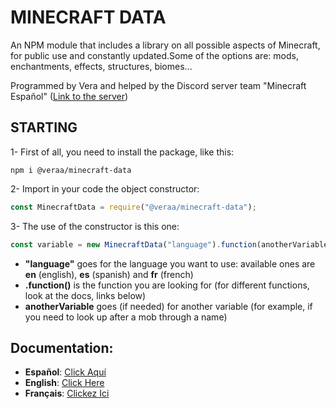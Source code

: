 # MINECRAFT DATA
An NPM module that includes a library on all possible aspects of Minecraft, for public use and constantly updated.Some of the options are: mods, enchantments, effects, structures, biomes...

Programmed by Vera and helped by the Discord server team "Minecraft Español" ([Link to the server](https://discord.gg/mc-es))

## STARTING
1- First of all, you need to install the package, like this:
```
npm i @veraa/minecraft-data
```
2- Import in your code the object constructor:
```js
const MinecraftData = require("@veraa/minecraft-data");
```
3- The use of the constructor is this one:
```js
const variable = new MinecraftData("language").function(anotherVariable);
```
- **"language"** goes for the language you want to use: available ones are __en__ (english), __es__ (spanish) and __fr__ (french)
- **.function()** is the function you are looking for (for different functions, look at the docs, links below)
- **anotherVariable** goes (if needed) for another variable (for example, if you need to look up after a mob through a name)

## Documentation:
- **Español**: [Click Aquí](https://github.com/Vera0011/Minecraft_data/blob/master/docs/apiEs.md)
- **English**: [Click Here](https://github.com/Vera0011/Minecraft_data/blob/master/docs/apiEn.md)
- **Français**: [Clickez Ici](https://github.com/Vera0011/Minecraft_data/blob/master/docs/apiFr.md)